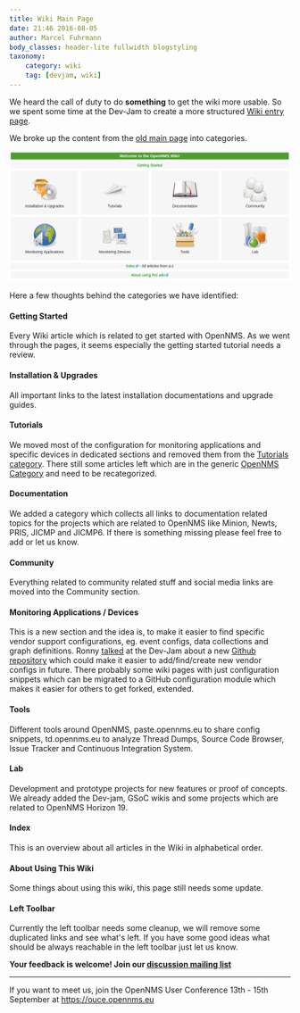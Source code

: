 ```yaml
---
title: Wiki Main Page
date: 21:46 2016-08-05
author: Marcel Fuhrmann
body_classes: header-lite fullwidth blogstyling
taxonomy:
    category: wiki
    tag: [devjam, wiki]
---
```


We heard the call of duty to do **something** to get the wiki more usable.
So we spent some time at the Dev-Jam to create a more structured [Wiki entry page](https://wiki.opennms.org/wiki/Main_Page).

We broke up the content from the [old main page](https://wiki.opennms.org/wiki/Old_Main_Page) into categories.

![Wiki Main Page](wikimainpage.png)

Here a few thoughts behind the categories we have identified:

#### Getting Started

Every Wiki article which is related to get started with OpenNMS.
As we went through the pages, it seems especially the getting started tutorial needs a review.

#### Installation & Upgrades

All important links to the latest installation documentations and upgrade guides.

#### Tutorials

We moved most of the configuration for monitoring applications and specific devices in dedicated sections and removed them from the [Tutorials category](https://wiki.opennms.org/wiki/Category:Tutorials).
There still some articles left which are in the generic [OpenNMS Category](https://wiki.opennms.org/wiki/Category:OpenNMS) and need to be recategorized.

#### Documentation

We added a category which collects all links to documentation related topics for the projects which are related to OpenNMS like Minion, Newts, PRIS, JICMP and JICMP6.
If there is something missing please feel free to add or let us know.

#### Community

Everything related to community related stuff and social media links are moved into the Community section.

#### Monitoring Applications / Devices

This is a new section and the idea is, to make it easier to find specific vendor support configurations, eg. event configs, data collections and graph definitions.
Ronny [talked](https://www.youtube.com/watch?v=xRRVNNid5qY&index=5&list=PLsXgBGH3nG7hv4CdYVpxISdM8vZqsdxht) at the Dev-Jam about a new [Github repository](https://github.com/opennms-config-modules/) which could make it easier to add/find/create new vendor configs in future.
There probably some wiki pages with just configuration snippets which can be migrated to a GitHub configuration module which makes it easier for others to get forked, extended.

#### Tools

Different tools around OpenNMS, paste.opennms.eu to share config snippets, td.opennms.eu to analyze Thread Dumps, Source Code Browser, Issue Tracker and Continuous Integration System. 

#### Lab

Development and prototype projects for new features or proof of concepts.
We already added the Dev-jam, GSoC wikis and some projects which are related to OpenNMS Horizon 19.

#### Index

This is an overview about all articles in the Wiki in alphabetical order.

#### About Using This Wiki

Some things about using this wiki, this page still needs some update.

#### Left Toolbar

Currently the left toolbar needs some cleanup, we will remove some duplicated links and see what's left.
If you have some good ideas what should be always reachable in the left toolbar just let us know.

**Your feedback is welcome! Join our [discussion mailing list](https://lists.sourceforge.net/lists/listinfo/opennms-discuss)**
___
If you want to meet us, join the OpenNMS User Conference 13th - 15th September at https://ouce.opennms.eu
